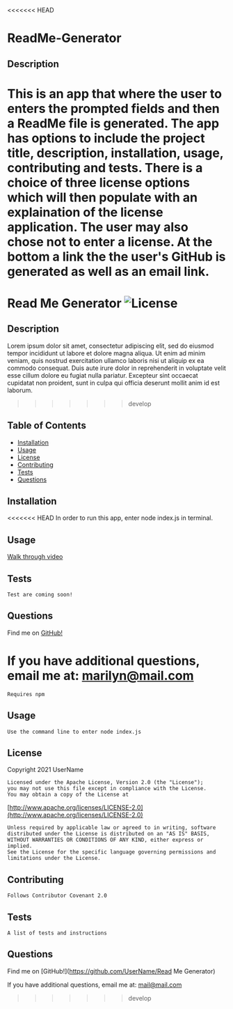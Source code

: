 <<<<<<< HEAD
# ReadMe-Generator        

## Description
This is an app that where the user to enters the prompted fields and then a ReadMe file is generated.  The app has options to include the project title, description, installation, usage, contributing and tests.  There is a choice of three license options which will then populate with an explaination of the license application.  The user may also chose not to enter a license. At the bottom a link the the user's GitHub is generated as well as an email link.
=======
# Read Me Generator       ![License](https://img.shields.io/badge/License-Apache%202.0-blue.svg) 

## Description
Lorem ipsum dolor sit amet, consectetur adipiscing elit, sed do eiusmod tempor incididunt ut labore et dolore magna aliqua. Ut enim ad minim veniam, quis nostrud exercitation ullamco laboris nisi ut aliquip ex ea commodo consequat. Duis aute irure dolor in reprehenderit in voluptate velit esse cillum dolore eu fugiat nulla pariatur. Excepteur sint occaecat cupidatat non proident, sunt in culpa qui officia deserunt mollit anim id est laborum.
>>>>>>> develop
## Table of Contents
* [Installation](#installation)
* [Usage](#usage)
* [License](#license)
* [Contributing](#contributing)
* [Tests](#tests)
* [Questions](#questions)

## Installation
<<<<<<< HEAD
    In order to run this app, enter node index.js in terminal.
## Usage
    
[Walk through video](https://drive.google.com/file/d/1SNHK2pmWFRv_gRIn9yWoyMSbl1Qpzu0o/view)
    
## Tests
    Test are coming soon!
## Questions   
  Find me on [GitHub!](https://github.com/MarilynPapadopoulos)

  If you have additional questions, email me at: marilyn@mail.com         
=======
    Requires npm
## Usage
    Use the command line to enter node index.js
## License
 Copyright 2021 UserName

    Licensed under the Apache License, Version 2.0 (the "License");
    you may not use this file except in compliance with the License.
    You may obtain a copy of the License at
 
[http://www.apache.org/licenses/LICENSE-2.0](http://www.apache.org/licenses/LICENSE-2.0)
 
    Unless required by applicable law or agreed to in writing, software
    distributed under the License is distributed on an "AS IS" BASIS,
    WITHOUT WARRANTIES OR CONDITIONS OF ANY KIND, either express or implied.
    See the License for the specific language governing permissions and
    limitations under the License.
    
## Contributing
    Follows Contributor Covenant 2.0
## Tests
    A list of tests and instructions
## Questions   
  Find me on [GitHub!](https://github.com/UserName/Read Me Generator)

  If you have additional questions, email me at: mail@mail.com         
>>>>>>> develop
